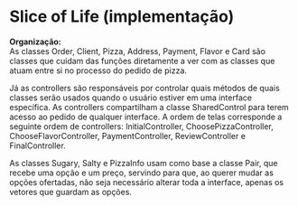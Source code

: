 # Slice of Life (implementação)
**Organização:** <br>
As classes Order, Client, Pizza, Address, Payment, Flavor e Card são classes que cuidam das funções diretamente a ver com as classes que atuam entre si no processo do pedido de pizza. 

Já as controllers são responsáveis por controlar quais métodos de quais classes serão usados quando o usuário estiver em uma interface específica.
As controllers compartilham a classe SharedControl para terem acesso ao pedido de qualquer interface. A ordem de telas corresponde a seguinte ordem de controllers: InitialController, ChoosePizzaController, ChooseFlavorController, PaymentController, ReviewController e FinalController.

As classes Sugary, Salty e PizzaInfo usam como base a classe Pair, que recebe uma opção e um preço, servindo para que, ao querer mudar as opções ofertadas, não seja necessário alterar toda a interface, apenas os vetores que guardam as opções.

